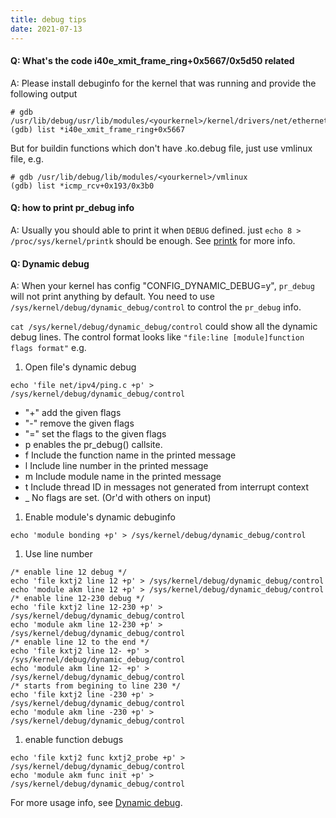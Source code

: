 ```yaml
---
title: debug tips
date: 2021-07-13
---
```



#### Q: What's the code i40e_xmit_frame_ring+0x5667/0x5d50 related

A: Please install debuginfo for the kernel that was running and provide the following output
```
# gdb /usr/lib/debug/usr/lib/modules/<yourkernel>/kernel/drivers/net/ethernet/intel/i40e/i40e.ko.debug
(gdb) list *i40e_xmit_frame_ring+0x5667
```

But for buildin functions which don't have .ko.debug file, just use vmlinux
file, e.g.
```
# gdb /usr/lib/debug/lib/modules/<yourkernel>/vmlinux
(gdb) list *icmp_rcv+0x193/0x3b0
```

#### Q: how to print pr_debug info
A: Usually you should able to print it when `DEBUG` defined. just
`echo 8 > /proc/sys/kernel/printk` should be enough.
See [printk](https://www.kernel.org/doc/html/v5.13/core-api/printk-basics.html) for more info.

#### Q: Dynamic debug
A: When your kernel has config "CONFIG_DYNAMIC_DEBUG=y", `pr_debug` will not print anything by default. You need to use `/sys/kernel/debug/dynamic_debug/control` to control the `pr_debug` info.

`cat /sys/kernel/debug/dynamic_debug/control` could show all the dynamic debug lines. The control format looks like `"file:line [module]function flags format"` e.g.

1. Open file's dynamic debug
```
echo 'file net/ipv4/ping.c +p' > /sys/kernel/debug/dynamic_debug/control
```

  * "+" add the given flags
  * "-" remove the given flags
  * "=" set the flags to the given flags
  * p    enables the pr_debug() callsite.
  * f    Include the function name in the printed message
  * l    Include line number in the printed message
  * m    Include module name in the printed message
  * t    Include thread ID in messages not generated from interrupt context
  * _    No flags are set. (Or'd with others on input)

1. Enable module's dynamic debuginfo
```
echo 'module bonding +p' > /sys/kernel/debug/dynamic_debug/control
```

1. Use line number
```
/* enable line 12 debug */
echo 'file kxtj2 line 12 +p' > /sys/kernel/debug/dynamic_debug/control
echo 'module akm line 12 +p' > /sys/kernel/debug/dynamic_debug/control
/* enable line 12-230 debug */
echo 'file kxtj2 line 12-230 +p' > /sys/kernel/debug/dynamic_debug/control
echo 'module akm line 12-230 +p' > /sys/kernel/debug/dynamic_debug/control
/* enable line 12 to the end */
echo 'file kxtj2 line 12- +p' > /sys/kernel/debug/dynamic_debug/control
echo 'module akm line 12- +p' > /sys/kernel/debug/dynamic_debug/control
/* starts from begining to line 230 */
echo 'file kxtj2 line -230 +p' > /sys/kernel/debug/dynamic_debug/control
echo 'module akm line -230 +p' > /sys/kernel/debug/dynamic_debug/control
```

1. enable function debugs
```
echo 'file kxtj2 func kxtj2_probe +p' > /sys/kernel/debug/dynamic_debug/control
echo 'module akm func init +p' > /sys/kernel/debug/dynamic_debug/control
```

For more usage info, see [Dynamic debug](https://www.kernel.org/doc/html/v4.11/admin-guide/dynamic-debug-howto.html).
